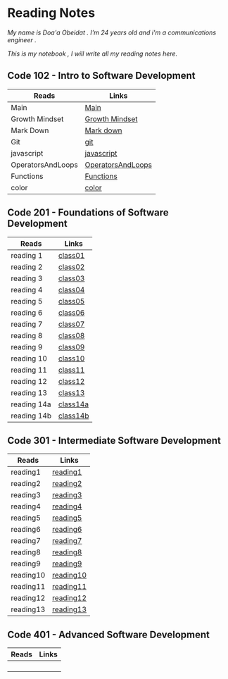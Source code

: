 # Reading Notes

*My name is Doa'a Obeidat . I'm 24 years old and i'm a communications engineer .*

  *This is my notebook , I will write all my reading notes here.*

## Code 102 - Intro to Software Development

| Reads           | Links                                                               |
| --------------  | ------------------------------------------------------------------  |
| Main            | [Main](https://doaa-1996.github.io/reading-notes/)                  |
| Growth Mindset  | [Growth Mindset](https://doaa-1996.github.io/reading-notes/read1)   |
| Mark Down       | [Mark down](https://doaa-1996.github.io/reading-notes/markdown)     |
| Git             | [git](https://doaa-1996.github.io/reading-notes/git)                |
|javascript       | [javascript](https://doaa-1996.github.io/reading-notes/javascript)  |
|OperatorsAndLoops| [OperatorsAndLoops](https://doaa-1996.github.io/reading-notes/Read5)|
|Functions        | [Functions](https://doaa-1996.github.io/reading-notes/functions)    |
| color           | [color](https://doaa-1996.github.io/reading-notes/color)            |




## Code 201 - Foundations of Software Development





| Reads          | Links                                                             |
| -------------- | ----------------------------------------------------------------- |
|  reading 1     | [class01](https://doaa-1996.github.io/reading-notes/class01)      |
|  reading 2     | [class02](https://doaa-1996.github.io/reading-notes/class02)      |
|  reading 3     | [class03](https://doaa-1996.github.io/reading-notes/class03)      |
|  reading 4     | [class04](https://doaa-1996.github.io/reading-notes/class04)      |
|  reading 5     | [class05](https://doaa-1996.github.io/reading-notes/class05)      |
|  reading 6     | [class06](https://doaa-1996.github.io/reading-notes/class06)      |
|  reading 7     | [class07](https://doaa-1996.github.io/reading-notes/class07)      |
|  reading 8     | [class08](https://doaa-1996.github.io/reading-notes/class08)      |
|  reading 9     | [class09](https://doaa-1996.github.io/reading-notes/class09)      |
|  reading 10    | [class10](https://doaa-1996.github.io/reading-notes/class10)      |
|  reading 11    | [class11](https://doaa-1996.github.io/reading-notes/class11)      |
|  reading 12    | [class12](https://doaa-1996.github.io/reading-notes/class12)      |
|  reading 13    | [class13](https://doaa-1996.github.io/reading-notes/class13)      |
|  reading 14a   | [class14a](https://doaa-1996.github.io/reading-notes/class14a)    |
|  reading 14b   | [class14b](https://doaa-1996.github.io/reading-notes/class14b)    |



## Code 301 - Intermediate Software Development

| Reads          | Links                                                            |
| -------------- | -----------------------------------------------------------------|
| reading1       | [reading1](https://doaa-1996.github.io/reading-notes/reading1)   |
| reading2       | [reading2](https://doaa-1996.github.io/reading-notes/reading2)   |
| reading3       | [reading3](https://doaa-1996.github.io/reading-notes/reading3)   |
| reading4       | [reading4](https://doaa-1996.github.io/reading-notes/reading4)   |
| reading5       | [reading5](https://doaa-1996.github.io/reading-notes/reading5)   |
| reading6       | [reading6](https://doaa-1996.github.io/reading-notes/reading6)   |
| reading7       | [reading7](https://doaa-1996.github.io/reading-notes/reading7)   |
| reading8       | [reading8](https://doaa-1996.github.io/reading-notes/reading8)   |
| reading9       | [reading9](https://doaa-1996.github.io/reading-notes/reading9)   |
| reading10      | [reading10](https://doaa-1996.github.io/reading-notes/reading10) |
| reading11      | [reading11](https://doaa-1996.github.io/reading-notes/reading11) |
| reading12      | [reading12](https://doaa-1996.github.io/reading-notes/reading12) |
| reading13      | [reading13](https://doaa-1996.github.io/reading-notes/reading13) |



## Code 401 - Advanced Software Development


| Reads          | Links                                                             |
| -------------- | ----------------------------------------------------------------- |
|                | []()                                                              |
|                | []()                                                              |
|                | []()                                                              |
|                | []()                                                              |
